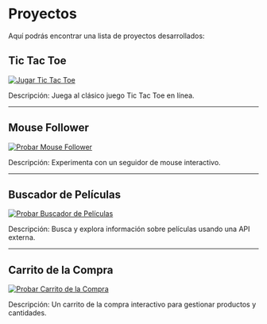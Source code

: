 # Proyectos

Aquí podrás encontrar una lista de proyectos desarrollados:

## Tic Tac Toe

[![Jugar Tic Tac Toe](https://img.shields.io/badge/Jugar-Tic%20Tac%20Toe-brightgreen)](https://6656145a6384e16642927762--superlative-sherbet-07343b.netlify.app/)

Descripción: Juega al clásico juego Tic Tac Toe en línea.

---

## Mouse Follower

[![Probar Mouse Follower](https://img.shields.io/badge/Mouse%20Follower-brightgreen)](https://665615116384e1682092772e--velvety-stardust-5ddb6f.netlify.app/)

Descripción: Experimenta con un seguidor de mouse interactivo.

---

## Buscador de Películas

[![Probar Buscador de Películas](https://img.shields.io/badge/Buscador%20de%20Películas-brightgreen)](https://comfy-lolly-03f554.netlify.app/)

Descripción: Busca y explora información sobre películas usando una API externa.

---

## Carrito de la Compra

[![Probar Carrito de la Compra](https://img.shields.io/badge/Carrito%20de%20la%20Compra-brightgreen)](https://chimerical-sherbet-7cc80b.netlify.app)

Descripción: Un carrito de la compra interactivo para gestionar productos y cantidades.

